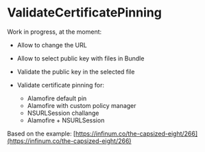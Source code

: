 # ValidateCertificatePinning

Work in progress, at the moment:

- Allow to change the URL
- Allow to select public key with files in Bundle
- Validate the public key in the selected file
- Validate certificate pinning for:

	- Alamofire default pin
	- Alamofire with custom policy manager
	- NSURLSession challange
	- Alamofire + NSURLSession


Based on the example: [https://infinum.co/the-capsized-eight/266](https://infinum.co/the-capsized-eight/266)

